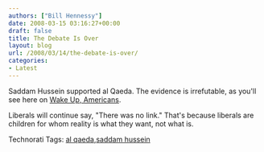 ```yaml
---
authors: ["Bill Hennessy"]
date: 2008-03-15 03:16:27+00:00
draft: false
title: The Debate Is Over
layout: blog
url: /2008/03/14/the-debate-is-over/
categories:
- Latest
---
```


Saddam Hussein supported al Qaeda. The evidence is irrefutable, as you'll see here on [Wake Up, Americans](https://wwwwakeupamericans-spree.blogspot.com/2008/03/saddam-and-terrorism-emerging-insights.html).

 

Liberals will continue say, "There was no link." That's because liberals are children for whom reality is what they want, not what is.

 

 

  

Technorati Tags: [al qaeda](https://technorati.com/tags/al%20qaeda),[saddam hussein](https://technorati.com/tags/saddam%20hussein)
